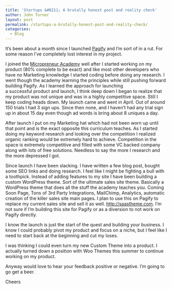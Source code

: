 ```yaml
---
title: 'Startups &#8211; A brutally honest post and reality check'
author: John Turner
layout: post
permalink: /startups-a-brutally-honest-post-and-reality-check/
categories:
  - Blog
---
```

It&#8217;s been about a month since I launched [Pagify][1] and I&#8217;m sort of in a rut. For some reason I&#8217;ve completely lost interest in my project.

I joined the [Micropreneur Academy][2] well after I started working on my product (80% complete to be exact) and like most other developers who have no Marketing knowledge I started coding before doing any research. I went though the academy learning the principles while still pushing forward building Pagify. As I learned the approach for launching a successful product and launch, I think deep down I began to realize that my product was not unique and was in a highly competitive space. Still I keep coding heads down. My launch came and went in April. Out of around 150 trials I had 3 sign ups. Since then none, and I haven&#8217;t had any trial sign up in about 15 day even though ad words is bring about 8 uniques a day.

After launch I put on my Marketing hat which had not been worn up until that point and is the exact opposite this curriculum teaches. As I started doing my keyword research and looking over the competition I realized organic ranking would be extremely hard to achieve. Competition in the space is extremely competitive and filled with some VC backed company along with lots of free solutions. Needless to say the more I research and the more depressed I got.

Since launch I have been slacking. I have written a few blog post, bought some SEO links and doing research. I feel like I might be fighting a bull with a toothpick. Instead of adding features to my site I have been building a custom WordPress theme. Sort of the ultimate sales site theme. Basically a WordPress theme that does all the stuff the academy teaches you. Coming Soon Page, Tons of 3rd Party Integrations, MailChimp, Analytics, automatic creation of the killer sales site main pages. I plan to use this on Pagify to replace my current sales site and sell it as well. <http://saastheme.com>. I&#8217;m not sure if I&#8217;m building this site for Pagify or as a diversion to not work on Pagify directly.

I know the launch is just the start of the quest and building your business. I know I could probably pivot my product and focus on a niche, but I feel like I need to start back at the beginning and cut my loses.

I was thinking I could even turn my new Custom Theme into a product. I actually turned down a position with Woo Themes this summer to continue working on my product.

Anyway would love to hear your feedback positive or negative. I&#8217;m going to go get a beer.

Cheers

 [1]: http://pagifyapp.com
 [2]: http://www.micropreneur.com/
